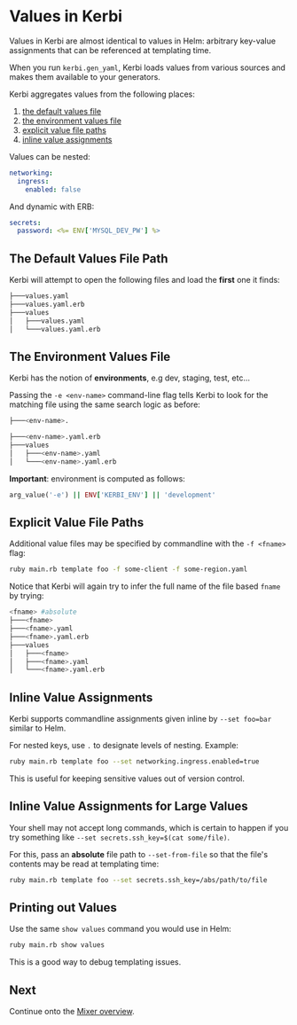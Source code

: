 # Values in Kerbi

Values in Kerbi are almost identical to values in Helm: arbitrary
 key-value assignments that can be referenced at templating time.

When you run `kerbi.gen_yaml`, Kerbi loads values from various sources and 
makes them available to your generators.

Kerbi aggregates values from the following places:
1. [the default values file](#the-default-values-file-path)
2. [the environment values file](#the-environment-values-file) 
2. [explicit value file paths](#explicit-value-file-paths)
2. [inline value assignments](#inline-value-assignments)

Values can be nested: 
```yaml
networking:
  ingress:
    enabled: false
```

And dynamic with ERB:

```yaml
secrets:
  password: <%= ENV['MYSQL_DEV_PW'] %>
```

## The Default Values File Path

Kerbi will attempt to open the following files and load the **first** one it finds:

```bash
├───values.yaml
├───values.yaml.erb
├───values
│   ├───values.yaml
│   └───values.yaml.erb
```

## The Environment Values File

Kerbi has the notion of **environments**, e.g dev, staging, test, etc...

Passing the `-e <env-name>` command-line flag tells Kerbi to look for the matching file using
the same search logic as before:

```bash
├───<env-name>.

├───<env-name>.yaml.erb
├───values
│   ├───<env-name>.yaml
│   └───<env-name>.yaml.erb
```

**Important**: environment is computed as follows: 

```ruby
arg_value('-e') || ENV['KERBI_ENV'] || 'development'
``` 

## Explicit Value File Paths

Additional value files may be specified by commandline with the `-f <fname>` flag: 

```bash
ruby main.rb template foo -f some-client -f some-region.yaml
```

Notice that Kerbi will again try to infer the full name of the file based `fname` by
trying:

```bash
<fname> #absolute
├───<fname>
├───<fname>.yaml
├───<fname>.yaml.erb
├───values
│   ├───<fname>
│   ├───<fname>.yaml
│   └───<fname>.yaml.erb
```


## Inline Value Assignments

Kerbi supports commandline assignments given inline by `--set foo=bar` similar to 
Helm.

For nested keys, use `.` to designate levels of nesting. Example:

```bash
ruby main.rb template foo --set networking.ingress.enabled=true
```

This is useful for keeping sensitive values out of version control.


## Inline Value Assignments for Large Values

Your shell may not accept long commands, which is certain to happen 
if you try something like `--set secrets.ssh_key=$(cat some/file)`.

For this, pass an **absolute** file path to `--set-from-file` so that the 
file's contents may be read at templating time:

```bash
ruby main.rb template foo --set secrets.ssh_key=/abs/path/to/file
``` 

## Printing out Values

Use the same `show values` command you would use in Helm:
```bash
ruby main.rb show values
```

This is a good way to debug templating issues.

## Next

Continue onto the [Mixer overview](subclassing-mixer.md).
